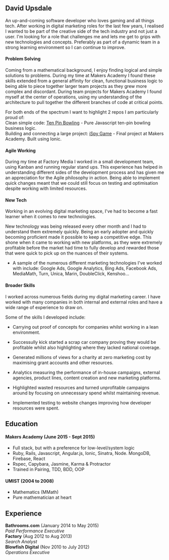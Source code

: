 ## David Upsdale

An up-and-coming software developer who loves gaming and all things tech. After working in digital marketing roles for the last few years, I realised I wanted to be part of the creative side of the tech industry and not just a user. I'm looking for a role that challenges me and lets me get to grips with new technologies and concepts. Preferably as part of a dynamic team in a strong learning environment so I can continue to improve.

#### Problem Solving

Coming from a mathematical background, I enjoy finding logical and simple solutions to problems. During my time at Makers Academy I found these skills extended from a general affinity for clean, functional business logic to being able to piece together larger team projects as they grew more complex and discordant. During team projects for Makers Academy I found myself at the center of operations, using my understanding of the architecture to pull together the different branches of code at critical points.

For both ends of the spectrum I want to highlight 2 repos I am particularly proud of:  
Clean simple code: [Ten Pin Bowling](https://github.com/duskyshelf/bowling-challenge) - Pure Javascript ten-pin bowling business logic.    
Building and connecting a large project: [iSpy Game](https://github.com/duskyshelf/ispy-game) - Final project at Makers Academy. Built using Ionic.  

#### Agile Working

During my time at Factory Media I worked in a small development team, using Kanban and running regular stand ups. This experience has helped in understanding different sides of the development process and has given me an appreciation for the Agile philosophy in action. Being able to implement quick changes meant that we could still focus on testing and optimisation despite working with limited resources.

#### New Tech

Working in an evolving digital marketing space, I've had to become a fast learner when it comes to new technologies.

New technology was being released every other month and I had to understand them extremely quickly. Being an early adopter and quickly becoming proficient made it possible to keep a competitive edge. This shone when it came to working with new platforms, as they were extremely profitable before the market had time to fully develop and rewarded those that were quick to pick up on the nuances of their systems.

- A sample of the numerous different marketing technologies I've worked with include: Google Ads, Google Analytics,
 Bing Ads, Facebook Ads, MediaMath, Turn, Unica, Marin, DoubleClick, Kenshoo...  

#### Broader Skills

I worked across numerous fields during my digital marketing career. I have worked with many companies in both internal and external roles and have a wide range of experience to draw on.

Some of the skills I developed include:
- Carrying out proof of concepts for companies whilst working in a lean environment.
 - Successully kick started a scrap car company proving they would be profitable whilst also highlighting where they lacked national coverage.
 - Generated millions of views for a charity at zero marketing cost by maximising grant accounts and other resources.

- Analytics measuring the performance of in-house campaigns, external agencies, product lines, content creation and new marketing platforms.
 - Highlighted wasted resources and turned unprofitable campaigns around by focusing on unnecessary spend whilst maintaining revenue.
 - Implemented testing to website changes improving how developer resources were spent.

## Education

#### Makers Academy (June 2015 - Sept 2015)

- Full stack, but with a preference for low-level/system logic
- Ruby, Rails, Javascript, Angular.js, Ionic, Sinatra, Node. MongoDB, Firebase, React
- Rspec, Capybara, Jasmine, Karma & Protractor
- Trained in Pairing, TDD, BDD, OOP

#### UMIST (2004 to 2008)

- Mathematics (MMath)
- Pure mathematician at heart

## Experience

**Bathrooms.com** (January 2014 to May 2015)  
*Paid Performance Executive*  
**Factory** (Aug 2012 to Aug 2013)  
*Search Analyst*  
**Blowfish Digital** (Nov 2010 to July 2012)  
*Operations Executive*  

